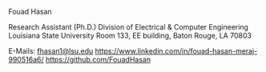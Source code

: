 Fouad Hasan	

Research Assistant (Ph.D.)
Division of Electrical & Computer Engineering
Louisiana State University
Room 133, EE building, Baton Rouge, LA 70803

E-Mails: fhasan1@lsu.edu
https://www.linkedin.com/in/fouad-hasan-meraj-990516a6/
https://github.com/FouadHasan

